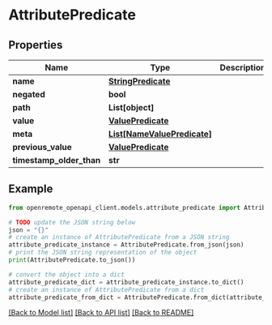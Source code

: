 # AttributePredicate


## Properties

Name | Type | Description | Notes
------------ | ------------- | ------------- | -------------
**name** | [**StringPredicate**](StringPredicate.md) |  | [optional] 
**negated** | **bool** |  | [optional] 
**path** | **List[object]** |  | [optional] 
**value** | [**ValuePredicate**](ValuePredicate.md) |  | [optional] 
**meta** | [**List[NameValuePredicate]**](NameValuePredicate.md) |  | [optional] 
**previous_value** | [**ValuePredicate**](ValuePredicate.md) |  | [optional] 
**timestamp_older_than** | **str** |  | [optional] 

## Example

```python
from openremote_openapi_client.models.attribute_predicate import AttributePredicate

# TODO update the JSON string below
json = "{}"
# create an instance of AttributePredicate from a JSON string
attribute_predicate_instance = AttributePredicate.from_json(json)
# print the JSON string representation of the object
print(AttributePredicate.to_json())

# convert the object into a dict
attribute_predicate_dict = attribute_predicate_instance.to_dict()
# create an instance of AttributePredicate from a dict
attribute_predicate_from_dict = AttributePredicate.from_dict(attribute_predicate_dict)
```
[[Back to Model list]](../README.md#documentation-for-models) [[Back to API list]](../README.md#documentation-for-api-endpoints) [[Back to README]](../README.md)


